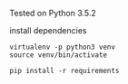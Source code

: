 Tested on Python 3.5.2 

install dependencies 
```
virtualenv -p python3 venv
source venv/bin/activate

pip install -r requirements
```
